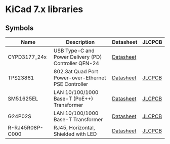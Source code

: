 # KiCad 7.x libraries


## Symbols

<!-- SYMBOLS START -->
| Name | Description | Datasheet | JLCPCB |
| - | - | - | - |
| CYPD3177_24x | USB Type-C and Power Delivery (PD) Controller QFN-24 | [Datasheet](https://www.infineon.com/dgdl/Infineon-EZ-PD_BCR_Datasheet_USB_Type-C_Port_Controller_for_Power_Sinks-DataSheet-v03_00-EN.pdf?fileId=8ac78c8c7d0d8da4017d0ee7ce9d70ad) | |
| TPS23861 | 802.3at Quad Port Power-over-Ethernet PSE Controller | [Datasheet](https://www.ti.com/lit/ds/symlink/tps23861.pdf)  | [JLCPCB](https://jlcpcb.com/partdetail/TexasInstruments-TPS23861PWR/C93245) | 
| SM51625EL | LAN 10/100/1000 Base-T (PoE++) Transformer | [Datasheet](https://wmsc.lcsc.com/wmsc/upload/file/pdf/v2/lcsc/2306061201_BOURNS-SM51625EL_C5357757.pdf) | [JLCPCB](https://jlcpcb.com/partdetail/Bourns-SM51625EL/C5357757) |
| G24P02S | LAN 10/100/1000 Base-T Transformer | [Datasheet](https://wmsc.lcsc.com/wmsc/upload/file/pdf/v2/lcsc/2302141630_JASN-G24P02S_C2827276.pdf) | [JLCPCB](https://jlcpcb.com/partdetail/Jasn-G24P02S/C2827276) |
| R-RJ45R08P-C000 | RJ45, Horizontal, Shielded with LED | [Datasheet](https://wmsc.lcsc.com/wmsc/upload/file/pdf/v2/lcsc/1912111437_Ckmtw-Shenzhen-Cankemeng-R-RJ45R08P-C000_C386757.pdf) | [JLCPCB](https://jlcpcb.com/partdetail/360864-R_RJ45R08PC000/C386757) |

<!-- | GL3523-OTY30 | USB 3.1 Gen1 Hub Controller QFN-76-EP(9x9) | [Datasheet](https://datasheet.lcsc.com/lcsc/1912111437_Genesys-Logic-GL3523-OTY30_C390630.pdf) | -->
<!-- SYMBOLS END -->
